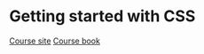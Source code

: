 # Getting started with CSS

[Course site](https://gettingstartedwith.css.education/)
[Course book](https://github.com/getify/You-Dont-Know-JS)
